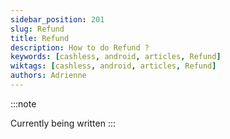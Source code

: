 ```yaml
---
sidebar_position: 201
slug: Refund
title: Refund
description: How to do Refund ?
keywords: [cashless, android, articles, Refund]
wiktags: [cashless, android, articles, Refund]
authors: Adrienne
---
```



:::note

Currently being written
:::